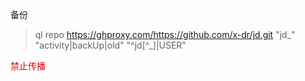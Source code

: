备份
> ql repo https://ghproxy.com/https://github.com/x-dr/jd.git "jd_" "activity|backUp|old" "^jd[^_]|USER"

<font color="#dd0000">禁止传播</font><br /> 